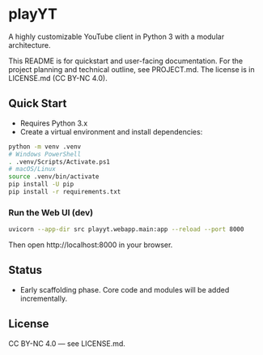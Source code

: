# playYT

A highly customizable YouTube client in Python 3 with a modular architecture.

This README is for quickstart and user-facing documentation. For the project planning and technical outline, see PROJECT.md. The license is in LICENSE.md (CC BY-NC 4.0).

## Quick Start

- Requires Python 3.x
- Create a virtual environment and install dependencies:

```bash
python -m venv .venv
# Windows PowerShell
. .venv/Scripts/Activate.ps1
# macOS/Linux
source .venv/bin/activate
pip install -U pip
pip install -r requirements.txt
```

### Run the Web UI (dev)

```bash
uvicorn --app-dir src playyt.webapp.main:app --reload --port 8000
```

Then open http://localhost:8000 in your browser.

## Status

- Early scaffolding phase. Core code and modules will be added incrementally.

## License

CC BY-NC 4.0 — see LICENSE.md.

